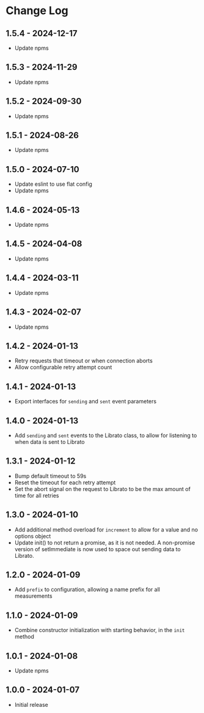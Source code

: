 # Change Log

## 1.5.4 - 2024-12-17

- Update npms

## 1.5.3 - 2024-11-29

- Update npms

## 1.5.2 - 2024-09-30

- Update npms

## 1.5.1 - 2024-08-26

- Update npms

## 1.5.0 - 2024-07-10

- Update eslint to use flat config
- Update npms

## 1.4.6 - 2024-05-13

- Update npms

## 1.4.5 - 2024-04-08

- Update npms

## 1.4.4 - 2024-03-11

- Update npms

## 1.4.3 - 2024-02-07

- Update npms

## 1.4.2 - 2024-01-13

- Retry requests that timeout or when connection aborts
- Allow configurable retry attempt count

## 1.4.1 - 2024-01-13

- Export interfaces for `sending` and `sent` event parameters

## 1.4.0 - 2024-01-13

- Add `sending` and `sent` events to the Librato class, to allow for listening to when data is sent to Librato

## 1.3.1 - 2024-01-12

- Bump default timeout to 59s
- Reset the timeout for each retry attempt
- Set the abort signal on the request to Librato to be the max amount of time for all retries

## 1.3.0 - 2024-01-10

- Add additional method overload for `increment` to allow for a value and no options object
- Update init() to not return a promise, as it is not needed. A non-promise version of setImmediate is now used to space out sending data to Librato.

## 1.2.0 - 2024-01-09

- Add `prefix` to configuration, allowing a name prefix for all measurements

## 1.1.0 - 2024-01-09

- Combine constructor initialization with starting behavior, in the `init` method

## 1.0.1 - 2024-01-08

- Update npms

## 1.0.0 - 2024-01-07

- Initial release
